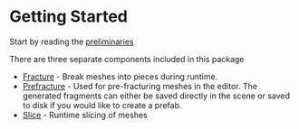 # Getting Started

Start by reading the [preliminaries](/Documentation~/Preliminaries.md)

There are three separate components included in this package

- [Fracture](/Documentation~/Fracture.md) - Break meshes into pieces during runtime.
- [Prefracture](/Documentation~/Prefracture.md) - Used for pre-fracturing meshes in the editor. The generated fragments can either be saved directly in the scene or saved to disk if you would like to create a prefab.
- [Slice](/Documentation~/Slice.md) - Runtime slicing of meshes

